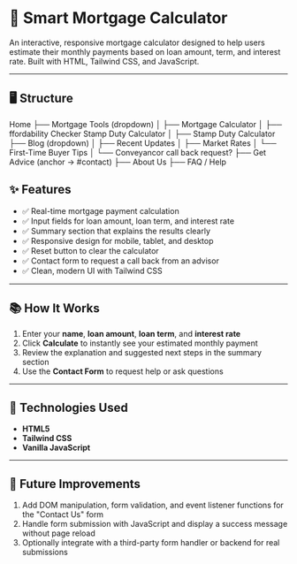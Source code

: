 # 🏡 Smart Mortgage Calculator

An interactive, responsive mortgage calculator designed to help users estimate their monthly payments based on loan amount, term, and interest rate. Built with HTML, Tailwind CSS, and JavaScript.

---

## 🖥️ Structure

Home
├── Mortgage Tools (dropdown)
│   ├── Mortgage Calculator
│   ├── ffordability Checker Stamp Duty Calculator
│   ├── Stamp Duty Calculator
├── Blog (dropdown)
│   ├── Recent Updates
│   ├── Market Rates
│   └── First-Time Buyer Tips
│   └── Conveyancor call back request? 
├── Get Advice (anchor → #contact) 
├── About Us
├── FAQ / Help


## ✨ Features

- ✅ Real-time mortgage payment calculation
- ✅ Input fields for loan amount, loan term, and interest rate
- ✅ Summary section that explains the results clearly
- ✅ Responsive design for mobile, tablet, and desktop
- ✅ Reset button to clear the calculator
- ✅ Contact form to request a call back from an advisor
- ✅ Clean, modern UI with Tailwind CSS

--- 

## 📚 How It Works

1. Enter your **name**, **loan amount**, **loan term**, and **interest rate**
2. Click **Calculate** to instantly see your estimated monthly payment
3. Review the explanation and suggested next steps in the summary section
4. Use the **Contact Form** to request help or ask questions

---

## 🧠 Technologies Used

- **HTML5**
- **Tailwind CSS**
- **Vanilla JavaScript**

---

## 📝 Future Improvements 

1. Add DOM manipulation, form validation, and event listener functions for the "Contact Us" form
2. Handle form submission with JavaScript and display a success message without page reload
3. Optionally integrate with a third-party form handler or backend for real submissions